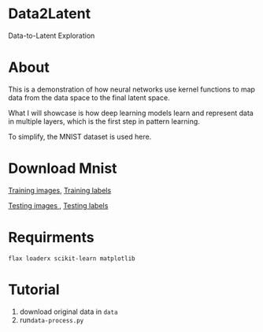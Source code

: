 # Data2Latent
Data-to-Latent Exploration

# About

This is a demonstration of how neural networks use kernel functions to map data from the data space to the final latent space. 

What I will showcase is how deep learning models learn and represent data in multiple layers, which is the first step in pattern learning. 

To simplify, the MNIST dataset is used here.

# Download Mnist
[Training images](https://storage.googleapis.com/cvdf-datasets/mnist/train-images-idx3-ubyte.gz),
[Training labels](https://storage.googleapis.com/cvdf-datasets/mnist/train-labels-idx1-ubyte.gz)

[Testing images ](https://storage.googleapis.com/cvdf-datasets/mnist/t10k-images-idx3-ubyte.gz),
[Testing labels](https://storage.googleapis.com/cvdf-datasets/mnist/t10k-labels-idx1-ubyte.gz)

# Requirments

`flax loaderx scikit-learn matplotlib`

# Tutorial

1. download original data in `data`
2. run`data-process.py`